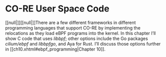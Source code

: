 # CO-RE User Space Code

[[null|]][[null|]]There are a few different frameworks in different programming languages that support CO-RE by implementing the relocations as they load eBPF programs into the kernel. In this chapter I’ll show C code that uses _libbpf_; other options include the Go packages _cilium/ebpf_ and _libbpfgo_, and Aya for Rust. I’ll discuss those options further in [[ch10.xhtml#ebpf_programming|Chapter 10]].